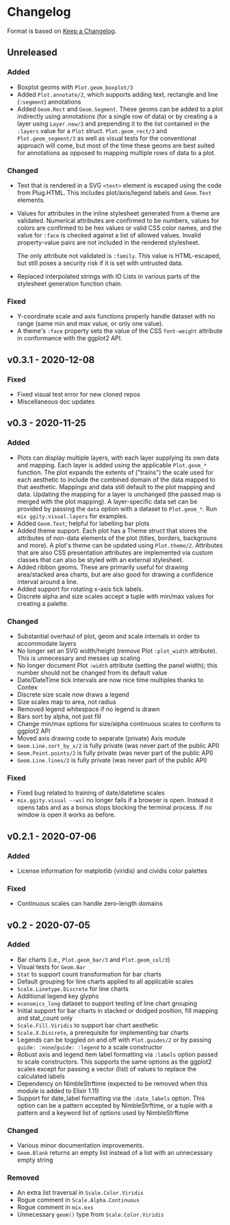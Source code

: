 # Changelog

Format is based on [Keep a Changelog](https://keepachangelog.com/en/1.0.0/).

## Unreleased
### Added
- Boxplot geoms with `Plot.geom_boxplot/3`
- Added `Plot.annotate/2`, which supports adding text, rectangle and line
(`:segment`) annotations
- Added `Geom.Rect` and `Geom.Segment`. These geoms can be added to a plot
indirectly using annotations (for a single row of data) or by creating a
a layer using `Layer.new/3` and prepending it to the list contained in the
`:layers` value for a `Plot` struct. `Plot.geom_rect/3` and
`Plot.geom_segment/3` as well as visual tests for the conventional approach
will come, but most of the time these geoms are best suited for annotations
as opposed to mapping multiple rows of data to a plot.

### Changed
- Text that is rendered in a SVG `<text>` element is escaped using the code
from Plug.HTML. This includes plot/axis/legend labels and `Geom.Text`
elements.
- Values for attributes in the inline stylesheet generated from a theme
are validated. Numerical attributes are confirmed to be numbers, values
for colors are confirmed to be hex values or valid CSS color names, and
the value for `:face` is checked against a list of allowed values. 
Invalid property-value pairs are not included in the rendered stylesheet.

    The only attribute not validated is `:family`. This value is HTML-escaped,
but still poses a security risk if it is set with untrusted data.
- Replaced interpolated strings with IO Lists in various parts of the stylesheet
generation function chain.

### Fixed
- Y-coordinate scale and axis functions properly handle dataset
with no range (same min and max value, or only one value).
- A theme's `:face` property sets the value of the CSS `font-weight`
attribute in conformance with the ggplot2 API.

## v0.3.1 - 2020-12-08
### Fixed
- Fixed visual test error for new cloned repos
- Miscellaneous doc updates

## v0.3 - 2020-11-25
### Added
- Plots can display multiple layers, with each layer supplying its own data and
mapping. Each layer is added using the applicable `Plot.geom_*` function.
The plot expands the extents of ("trains") the scale used for each aesthetic to
include the combined domain of the data mapped to that aesthetic. Mappings
and data still default to the plot mapping and data. Updating the mapping for a
layer is unchanged (the passed map is merged with the plot mapping). A
layer-specific data set can be provided by passing the `data` option with a
dataset to `Plot.geom_*`. Run `mix ggity.visual.layers` for examples.
- Added `Geom.Text`; helpful for labelling bar plots
- Added theme support. Each plot has a Theme struct that stores the attributes
of non-data elements of the plot (titles, borders, backgrouns and more). A
plot's theme can be updated using `Plot.theme/2`. Attributes that are also 
CSS presentation attributes are implemented via custom classes that can also be
styled with an external stylesheet.
- Added ribbon geoms. These are primarily useful for drawing area/stacked area
charts, but are also good for drawing a confidence interval around a line.
- Added support for rotating x-axis tick labels.
- Discrete alpha and size scales accept a tuple with min/max values for 
creating a palette.

### Changed
- Substantial overhaul of plot, geom and scale internals in order to
accommodate layers
- No longer set an SVG width/height (remove Plot `:plot_width` attribute). This
is unnecessary and messes up scaling
- No longer document Plot `:width` attribute (setting the panel width); this
number should not be changed from its default value 
- Date/DateTime tick intervals are now nice time multiples thanks to Contex
- Discrete size scale now draws a legend
- Size scales map to area, not radius
- Removed legend whitespace if no legend is drawn
- Bars sort by alpha, not just fill
- Change min/max options for size/alpha continuous scales to conform to ggplot2 API
- Moved axis drawing code to separate (private) Axis module
- `Geom.Line.sort_by_x/2` is fully private (was never part of the public API)
- `Geom.Point.points/2` is fully private (was never part of the public API)
- `Geom.Line.lines/2` is fully private (was never part of the public API)

### Fixed
- Fixed bug related to training of date/datetime scales
- `mix.ggity.visual --wsl` no longer fails if a browser is open. Instead
it opens tabs and as a bonus stops blocking the terminal process. If no
window is open it works as before.

## v0.2.1 - 2020-07-06
### Added
- License information for matplotlib (viridis) and cividis color palettes

### Fixed
- Continuous scales can handle zero-length domains

## v0.2 - 2020-07-05
### Added

- Bar charts (i.e., `Plot.geom_bar/3` and `Plot.geom_col/3`)
- Visual tests for `Geom.Bar`
- `Stat` to support count transformation for bar charts
- Default grouping for line charts applied to all applicable scales
- `Scale.Linetype.Discrete` for line charts
- Additional legend key glyphs
- `economics_long` dataset to support testing of line chart grouping
- Initial support for bar charts in stacked or dodged position, fill mapping and stat_count only
- `Scale.Fill.Viridis` to support bar chart aesthetic
- `Scale.X.Discrete`, a prerequisite for implementing bar charts
- Legends can be toggled on and off with `Plot.guides/2` or by passing `guide: :none`/`guide: :legend`
to a scale constructor
- Robust axis and legend item label formatting via `:labels` option passed to scale constructors. This
supports the same options as the ggplot2 scales except for passing a vector (list) of values
to replace the calculated labels
- Dependency on NimbleStrftime (expected to be removed when this module is added to Elixir 1.11)
- Support for date_label formatting via the `:date_labels` option. This option can be a pattern
accepted by NimbleStrftime, or a tuple with a pattern and a keyword list of options used by NimbleStrftime

### Changed

- Various minor documentation improvements.
- `Geom.Blank` returns an empty list instead of a list with an unnecessary empty string

### Removed 

- An extra list traversal in `Scale.Color.Viridis`
- Rogue comment in `Scale.Alpha.Continuous`
- Rogue comment in `mix.exs`
- Unnecessary `geom()` type from `Scale.Color.Viridis`

